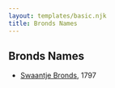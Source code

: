 ```yaml
---
layout: templates/basic.njk
title: Bronds Names
---
```

## Bronds Names
- [Swaantje Bronds](/people/8/88698980), 1797